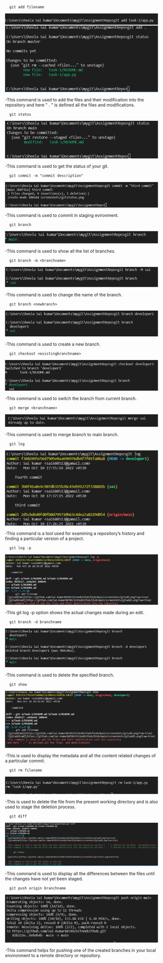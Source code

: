       git add filename
![gitaddcmd](https://github.com/Sai-Kumar88789/GitAndGithub/blob/main/screenshots/gitadd.png?raw=true)
![gitadd2cmd](https://github.com/Sai-Kumar88789/GitAndGithub/blob/main/screenshots/gitadd2.png?raw=true)

-This command is used to add the files and their modification into the repository and here " . " is defined all the files  and modifications.

      git status

![gitstatus](https://github.com/Sai-Kumar88789/GitAndGithub/blob/main/screenshots/gitstatus.png?raw=true)

-This command is used to get the status of your git.

      git commit -m "commit description"

![gitcommit](https://github.com/Sai-Kumar88789/GitAndGithub/blob/main/screenshots/gitcommit.png?raw=true)

-This command is used to commit in staging evironment.

      git branch

![gitbranch](https://github.com/Sai-Kumar88789/GitAndGithub/blob/main/screenshots/gitbranch.png?raw=true)

-This command is used to show all the list of branches.

      git branch -m <branchname>

![gitbranchname](https://github.com/Sai-Kumar88789/GitAndGithub/blob/main/screenshots/gitbranchname.png?raw=true)

-This command is used to change the name of the branch.

      git branch <newbranch>

![newbranch](https://github.com/Sai-Kumar88789/GitAndGithub/blob/main/screenshots/newbranch.png?raw=true)

-This command is used to create a new branch.

      git checkout <existingbranchname>

![switchbranch](https://github.com/Sai-Kumar88789/GitAndGithub/blob/main/screenshots/switchbranch.png?raw=true)

-This command is used to switch the branch from current branch.

      git merge <branchname>

![mergebranch](https://github.com/Sai-Kumar88789/GitAndGithub/blob/main/screenshots/mergebranch.png?raw=true)

-This command is used to merge branch to main branch.

      git log

![gitlog](https://github.com/Sai-Kumar88789/GitAndGithub/blob/main/screenshots/gitlog.png?raw=true)


-This command is a tool used for examining a repository’s history and finding a particular version of a project.

      git log -p

![gitlogp](https://github.com/Sai-Kumar88789/GitAndGithub/blob/main/screenshots/gitlogp.png?raw=true)

-This git log -p option shows the actual changes made during an edit.

      git branch -d branchname

![gitdeletebranch](https://github.com/Sai-Kumar88789/GitAndGithub/blob/main/screenshots/gitdeletebranch.png?raw=true)

-This command is used to delete the specified branch.


      git show
![gitshow](https://github.com/Sai-Kumar88789/GitAndGithub/blob/main/screenshots/gitshow.png?raw=true)

-This is used to display the metadata and all the content related changes of a particular commit.

      git rm filename

![removefile](https://github.com/Sai-Kumar88789/GitAndGithub/blob/main/screenshots/removefile.png?raw=true)

-This is used to delete the file from the present working directory and is also used to stage the deletion process.

      git diff 

![gitdiff](https://github.com/Sai-Kumar88789/GitAndGithub/blob/main/screenshots/gitdiff.png?raw=true)

-This command is used to display all the differences between the files until the changes have not yet been staged.

      git push origin branchname

![gitpush](https://github.com/Sai-Kumar88789/GitAndGithub/blob/main/screenshots/gitpush.png?raw=true)

-This command  helps for pushing one of the created branches in your local environment to a remote directory or repository.